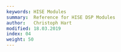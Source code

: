 ```yaml
---
keywords: HISE Modules
summary:  Reference for HISE DSP Modules
author:   Christoph Hart
modified: 18.03.2019
index: 04
weight: 50
---
```


